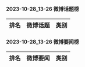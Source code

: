 #### 2023-10-28_13-26  微博话题榜

| 排名 | 微博话题 | 类别 |
| --- | --- | --- |
#### 2023-10-28_13-26  微博要闻榜

| 排名 | 微博要闻 | 类别 |
| --- | --- | --- |
